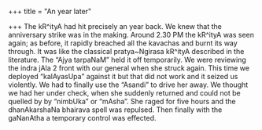 +++
title = "An year later"

+++
The kR^ityA had hit precisely an year back. We knew that the anniversary
strike was in the making. Around 2.30 PM the kR^ityA was seen again; as
before, it rapidly breached all the kavachas and burnt its way through.
It was like the classical pratya\~Ngirasa kR^ityA described in the
literature. The “Ajya tarpaNaM” held it off temporarily. We were
reviewing the indra jAla 2 front with our general when she struck again.
This time we deployed “kalAyasUpa” against it but that did not work and
it seized us violently. We had to finally use the “Asandi” to drive her
away. We thought we had her under check, when she suddenly returned and
could not be quelled by by “nimbUka” or “mAsha”. She raged for five
hours and the dhanAkarshaNa bhairava spell was repulsed. Then finally
with the gaNanAtha a temporary control was effected.
